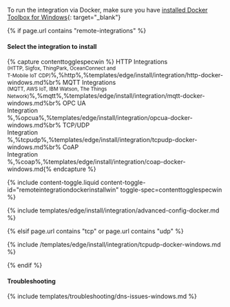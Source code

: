 To run the integration via Docker, make sure you have [installed Docker Toolbox for Windows](https://docker-docs.uclv.cu/toolbox/toolbox_install_windows/){: target="_blank"}

{% if page.url contains "remote-integrations" %}

#### Select the integration to install

{% capture contenttogglespecwin %}
HTTP Integrations<br><small>(HTTP, Sigfox, ThingPark, OceanConnect and <br> T-Mobile IoT CDP)</small>%,%http%,%templates/edge/install/integration/http-docker-windows.md%br%
MQTT Integrations<br><small>(MQTT, AWS IoT, IBM Watson, The Things Network)</small>%,%mqtt%,%templates/edge/install/integration/mqtt-docker-windows.md%br%
OPC UA<br> Integration<br>%,%opcua%,%templates/edge/install/integration/opcua-docker-windows.md%br%
TCP/UDP<br> Integration<br>%,%tcpudp%,%templates/edge/install/integration/tcpudp-docker-windows.md%br%
CoAP<br> Integration<br>%,%coap%,%templates/edge/install/integration/coap-docker-windows.md{% endcapture %}

{% include content-toggle.liquid content-toggle-id="remoteintegrationdockerinstallwin" toggle-spec=contenttogglespecwin %}

{% include templates/edge/install/integration/advanced-config-docker.md %}

{% elsif page.url contains "tcp" or page.url contains "udp" %}

{% include /templates/edge/install/integration/tcpudp-docker-windows.md %}

{% endif %}

#### Troubleshooting

{% include templates/troubleshooting/dns-issues-windows.md %}